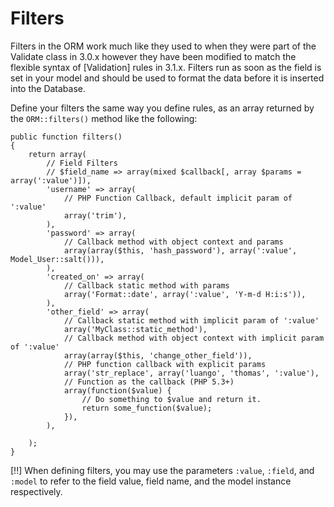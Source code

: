 # Filters

Filters in the ORM work much like they used to when they were part of the Validate class in 3.0.x however they have been modified to match the flexible syntax of [Validation] rules in 3.1.x. Filters run as soon as the field is set in your model and should be used to format the data before it is inserted into the Database.

Define your filters the same way you define rules, as an array returned by the `ORM::filters()` method like the following:

	public function filters()
	{
		return array(
			// Field Filters
			// $field_name => array(mixed $callback[, array $params = array(':value')]),
			'username' => array( 
				// PHP Function Callback, default implicit param of ':value'
				array('trim'),
			),
			'password' => array(
				// Callback method with object context and params
				array(array($this, 'hash_password'), array(':value', Model_User::salt())), 
			),
			'created_on' => array( 	
				// Callback static method with params
				array('Format::date', array(':value', 'Y-m-d H:i:s')), 
			),
			'other_field' => array(
				// Callback static method with implicit param of ':value'
				array('MyClass::static_method'),
				// Callback method with object context with implicit param of ':value'
				array(array($this, 'change_other_field')),
				// PHP function callback with explicit params
				array('str_replace', array('luango', 'thomas', ':value'),
				// Function as the callback (PHP 5.3+)
				array(function($value) {
					// Do something to $value and return it.
					return some_function($value);
				}),
			),

		);
	}
	

[!!] When defining filters, you may use the parameters `:value`, `:field`, and `:model` to refer to the field value, field name, and the model instance respectively.
